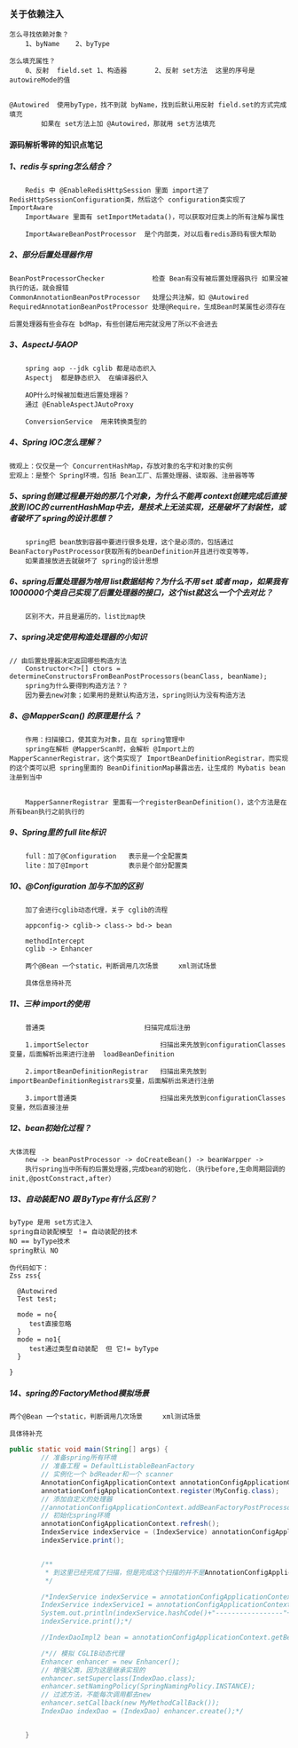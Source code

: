 ### 关于依赖注入

```
怎么寻找依赖对象？
	1、byName	2、byType

怎么填充属性？
	0、反射  field.set	1、构造器		2、反射 set方法	这里的序号是 autowireMode的值
	

@Autowired	使用byType，找不到就 byName，找到后默认用反射 field.set的方式完成填充
		如果在 set方法上加 @Autowired，那就用 set方法填充

```



#### 源码解析零碎的知识点笔记

##### 1、redis与 spring怎么结合？

```
	Redis 中 @EnableRedisHttpSession 里面 import进了 RedisHttpSessionConfiguration类，然后这个 configuration类实现了 ImportAware
	ImportAware 里面有 setImportMetadata()，可以获取对应类上的所有注解与属性
	
	ImportAwareBeanPostProcessor  是个内部类，对以后看redis源码有很大帮助
```

##### 2、部分后置处理器作用

```
BeanPostProcessorChecker  			检查 Bean有没有被后置处理器执行 如果没被执行的话，就会报错
CommonAnnotationBeanPostProcessor	处理公共注解，如 @Autowired
RequiredAnnotationBeanPostProcessor	处理@Require，生成Bean时某属性必须存在

后置处理器有些会存在 bdMap，有些创建后用完就没用了所以不会进去
```

##### 3、AspectJ与AOP

```
	spring aop --jdk cglib 都是动态织入
	Aspectj  都是静态织入  在编译器织入
	
	AOP什么时候被加载进后置处理器？
	通过 @EnableAspectJAutoProxy
	
	ConversionService  用来转换类型的
```

##### 4、Spring IOC怎么理解？

```
微观上：仅仅是一个 ConcurrentHashMap，存放对象的名字和对象的实例
宏观上：是整个 Spring环境，包括 Bean工厂、后置处理器、读取器、注册器等等
```

##### 5、spring创建过程最开始的那几个对象，为什么不能再 context创建完成后直接放到 IOC的 currentHashMap中去，是技术上无法实现，还是破坏了封装性，或者破坏了 spring的设计思想？

```
	spring把 bean放到容器中要进行很多处理，这个是必须的，包括通过 BeanFactoryPostProcessor获取所有的beanDefinition并且进行改变等等，
	如果直接放进去就破坏了 spring的设计思想
```

##### 6、spring后置处理器为啥用 list数据结构？为什么不用 set 或者 map，如果我有1000000个类自己实现了后置处理器的接口，这个list就这么一个个去对比？

```
	区别不大，并且是遍历的，list比map快
```

##### 7、spring决定使用构造处理器的小知识

```
// 由后置处理器决定返回哪些构造方法
	Constructor<?>[] ctors = determineConstructorsFromBeanPostProcessors(beanClass, beanName);
	spring为什么要得到构造方法？？  
	因为要去new对象；如果用的是默认构造方法，spring则认为没有构造方法 
```

##### 8、@MapperScan() 的原理是什么？

```
	作用：扫描接口，使其变为对象，且在 spring管理中
	spring在解析 @MapperScan时，会解析 @Import上的 MapperScannerRegistrar，这个类实现了 ImportBeanDefinitionRegistrar，而实现的这个类可以把 spring里面的 BeanDifinitionMap暴露出去，让生成的 Mybatis bean 注册到当中

	
	MapperSannerRegistrar 里面有一个registerBeanDefinition()，这个方法是在所有bean执行之前执行的
```

##### 9、Spring里的 full lite标识

```
	full：加了@Configuration 	表示是一个全配置类
	lite：加了@Import 			表示是个部分配置类
```

##### 10、@Configuration 加与不加的区别	

```
	加了会进行cglib动态代理，关于 cglib的流程
	
	appconfig-> cglib-> class-> bd-> bean 

	methodIntercept
	cglib -> Enhancer
	
	两个@Bean 一个static，判断调用几次场景     xml测试场景

	具体信息待补充
```

##### 11、三种 import的使用

```
	普通类							扫描完成后注册
	
	1.importSelector				  扫描出来先放到configurationClasses变量，后面解析出来进行注册  loadBeanDefinition
	
	2.importBeanDefinitionRegistrar	  扫描出来先放到importBeanDefinitionRegistrars变量，后面解析出来进行注册
	
	3.import普通类						扫描出来先放到configurationClasses变量，然后直接注册
```

##### 12、bean初始化过程？

```
大体流程
	new -> beanPostProcessor -> doCreateBean() -> beanWarpper -> 
	执行spring当中所有的后置处理器,完成bean的初始化.（执行before,生命周期回调的init,@postConstract,after）
```


##### 13、自动装配 NO 跟 ByType有什么区别？

```
byType 是用 set方式注入
spring自动装配模型 ！= 自动装配的技术
NO == byType技术
spring默认 NO

伪代码如下：
Zss zss{
  
  @Autowired  
  Test test;

  mode = no{
     test直接忽略
  }
  mode = no1{
     test通过类型自动装配  但 它!= byType
  }

}
```

##### 14、spring的 FactoryMethod模拟场景

```
两个@Bean 一个static，判断调用几次场景     xml测试场景

具体待补充
```

```java
public static void main(String[] args) {
		// 准备spring所有环境
		// 准备工程 = DefaultListableBeanFactory
		// 实例化一个 bdReader和一个 scanner
		AnnotationConfigApplicationContext annotationConfigApplicationContext = new AnnotationConfigApplicationContext();
		annotationConfigApplicationContext.register(MyConfig.class);
		// 添加自定义的处理器
		//annotationConfigApplicationContext.addBeanFactoryPostProcessor(new MyBeanFactoryProcessor());
		// 初始化spring环境
		annotationConfigApplicationContext.refresh();
		IndexService indexService = (IndexService) annotationConfigApplicationContext.getBean("indexService");
		indexService.print();


		/**
		 * 到这里已经完成了扫描，但是完成这个扫描的并不是AnnotationConfigApplicationContext 里的scanner
		 */

		/*IndexService indexService = annotationConfigApplicationContext.getBean(IndexService.class);
		IndexService indexService1 = annotationConfigApplicationContext.getBean(IndexService.class);
		System.out.println(indexService.hashCode()+"-----------------"+indexService1.hashCode());
		indexService.print();*/

		//IndexDaoImpl2 bean = annotationConfigApplicationContext.getBean(IndexDaoImpl2.class);

		/*// 模拟 CGLIB动态代理
		Enhancer enhancer = new Enhancer();
		// 增强父类，因为这是继承实现的
		enhancer.setSuperclass(IndexDao.class);
		enhancer.setNamingPolicy(SpringNamingPolicy.INSTANCE);
		// 过滤方法，不能每次调用都去new
		enhancer.setCallback(new MyMethodCallBack());
		IndexDao indexDao = (IndexDao) enhancer.create();*/


	}
```


